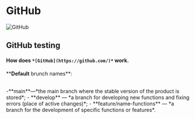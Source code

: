 # GitHub

![GitHub](https://visualmodo.com/wp-content/uploads/2018/04/Using-GitHub-To-Improve-Workflow-3.jpg)

## GitHub testing

#### How does `*[GitHub](https://github.com/)*` work.

<p>**<strong>Default</strong> brunch names**:</p>
<br>
-**main**—*the main branch where the stable version of the product is stored*;
- **develop** — *a branch for developing new functions and fixing errors (place of active changes)*;
- **feature/name-functions** — *a branch for the development of specific functions or features*.
